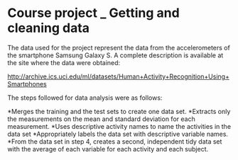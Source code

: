 # Course project _ Getting and cleaning data

The data used for the project represent the data from the accelerometers of the smartphone Samsung Galaxy S. A complete description is available at the site where the data were obtained:

http://archive.ics.uci.edu/ml/datasets/Human+Activity+Recognition+Using+Smartphones 

The steps followed for data analysis were as follows:

*Merges the training and the test sets to create one data set.
*Extracts only the measurements on the mean and standard deviation for each measurement. 
*Uses descriptive activity names to name the activities in the data set
*Appropriately labels the data set with descriptive variable names. 
*From the data set in step 4, creates a second, independent tidy data set with the average of each variable for each activity and each subject.


